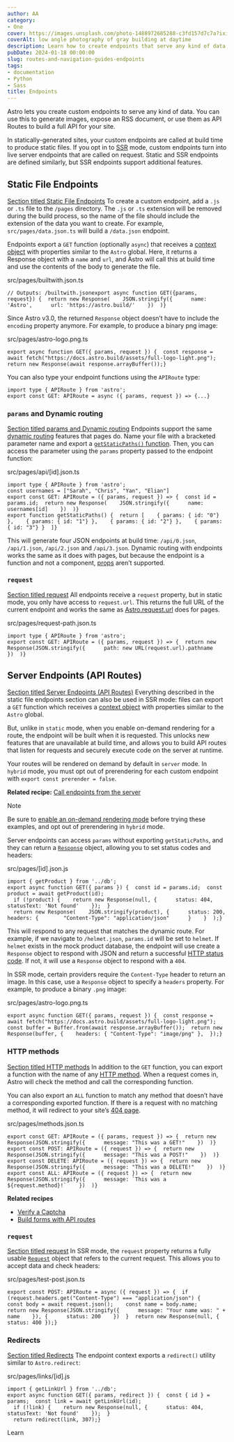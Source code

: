 ```yaml
---
author: AA
category:
- One
cover: https://images.unsplash.com/photo-1488972685288-c3fd157d7c7a?ixid=M3w2NzEyNTB8MHwxfHNlYXJjaHw3fHxidWlsZGluZyUyMGNvbW1pY3xlbnwwfDB8MXx8MTczMDU1Mjc1N3ww&ixlib=rb-4.0.3&w=1960&h=1102&auto=format&fit=crop&q=60
coverAlt: low angle photography of gray building at daytime
description: Learn how to create endpoints that serve any kind of data
pubDate: 2024-01-18 00:00:00
slug: routes-and-navigation-guides-endpoints
tags:
- documentation
- Python
- Sass
title: Endpoints 
---
```


Astro lets you create custom endpoints to serve any kind of data. You can use this to generate images, expose an RSS document, or use them as API Routes to build a full API for your site.


In statically\-generated sites, your custom endpoints are called at build time to produce static files. If you opt in to [SSR](/en/guides/server-side-rendering/) mode, custom endpoints turn into live server endpoints that are called on request. Static and SSR endpoints are defined similarly, but SSR endpoints support additional features.


Static File Endpoints
---------------------

[Section titled Static File Endpoints](#static-file-endpoints)
To create a custom endpoint, add a `.js` or `.ts` file to the `/pages` directory. The `.js` or `.ts` extension will be removed during the build process, so the name of the file should include the extension of the data you want to create. For example, `src/pages/data.json.ts` will build a `/data.json` endpoint.


Endpoints export a `GET` function (optionally `async`) that receives a [context object](/en/reference/api-reference/#endpoint-context) with properties similar to the `Astro` global. Here, it returns a Response object with a `name` and `url`, and Astro will call this at build time and use the contents of the body to generate the file.




src/pages/builtwith.json.ts


```
// Outputs: /builtwith.jsonexport async function GET({params, request}) {  return new Response(    JSON.stringify({      name: 'Astro',      url: 'https://astro.build/'    })  )}
```

Since Astro v3\.0, the returned `Response` object doesn’t have to include the `encoding` property anymore. For example, to produce a binary png image:




src/pages/astro\-logo.png.ts


```
export async function GET({ params, request }) {  const response = await fetch("https://docs.astro.build/assets/full-logo-light.png");  return new Response(await response.arrayBuffer());}
```

You can also type your endpoint functions using the `APIRoute` type:







```
import type { APIRoute } from 'astro';
export const GET: APIRoute = async ({ params, request }) => {...}
```

### `params` and Dynamic routing

[Section titled params and Dynamic routing](#params-and-dynamic-routing)
Endpoints support the same [dynamic routing](/en/guides/routing/#dynamic-routes) features that pages do. Name your file with a bracketed parameter name and export a [`getStaticPaths()` function](/en/reference/api-reference/#getstaticpaths). Then, you can access the parameter using the `params` property passed to the endpoint function:




src/pages/api/\[id].json.ts


```
import type { APIRoute } from 'astro';
const usernames = ["Sarah", "Chris", "Yan", "Elian"]
export const GET: APIRoute = ({ params, request }) => {  const id = params.id;  return new Response(    JSON.stringify({      name: usernames[id]    })  )}
export function getStaticPaths() {  return [    { params: { id: "0"} },    { params: { id: "1"} },    { params: { id: "2"} },    { params: { id: "3"} }  ]}
```

This will generate four JSON endpoints at build time: `/api/0.json`, `/api/1.json`, `/api/2.json` and `/api/3.json`. Dynamic routing with endpoints works the same as it does with pages, but because the endpoint is a function and not a component, [props](/en/reference/api-reference/#data-passing-with-props) aren’t supported.


### `request`

[Section titled request](#request)
All endpoints receive a `request` property, but in static mode, you only have access to `request.url`. This returns the full URL of the current endpoint and works the same as [Astro.request.url](/en/reference/api-reference/#astrorequest) does for pages.




src/pages/request\-path.json.ts


```
import type { APIRoute } from 'astro';
export const GET: APIRoute = ({ params, request }) => {  return new Response(JSON.stringify({      path: new URL(request.url).pathname    })  )}
```

Server Endpoints (API Routes)
-----------------------------

[Section titled Server Endpoints (API Routes)](#server-endpoints-api-routes)
Everything described in the static file endpoints section can also be used in SSR mode: files can export a `GET` function which receives a [context object](/en/reference/api-reference/#endpoint-context) with properties similar to the `Astro` global.


But, unlike in `static` mode, when you enable on\-demand rendering for a route, the endpoint will be built when it is requested. This unlocks new features that are unavailable at build time, and allows you to build API routes that listen for requests and securely execute code on the server at runtime.


Your routes will be rendered on demand by default in `server` mode. In `hybrid` mode, you must opt out of prerendering for each custom endpoint with `export const prerender = false`.





**Related recipe:**
[Call endpoints from the server](/en/recipes/call-endpoints/) 


Note

Be sure to [enable an on\-demand rendering mode](/en/guides/server-side-rendering/) before trying these examples, and opt out of prerendering in `hybrid` mode.


Server endpoints can access `params` without exporting `getStaticPaths`, and they can return a [`Response`](https://developer.mozilla.org/en-US/docs/Web/API/Response) object, allowing you to set status codes and headers:




src/pages/\[id].json.js


```
import { getProduct } from '../db';
export async function GET({ params }) {  const id = params.id;  const product = await getProduct(id);
  if (!product) {    return new Response(null, {      status: 404,      statusText: 'Not found'    });  }
  return new Response(    JSON.stringify(product), {      status: 200,      headers: {        "Content-Type": "application/json"      }    }  );}
```

This will respond to any request that matches the dynamic route. For example, if we navigate to `/helmet.json`, `params.id` will be set to `helmet`. If `helmet` exists in the mock product database, the endpoint will use create a `Response` object to respond with JSON and return a successful [HTTP status code](https://developer.mozilla.org/en-US/docs/Web/API/Response/status). If not, it will use a `Response` object to respond with a `404`.


In SSR mode, certain providers require the `Content-Type` header to return an image. In this case, use a `Response` object to specify a `headers` property. For example, to produce a binary `.png` image:




src/pages/astro\-logo.png.ts


```
export async function GET({ params, request }) {  const response = await fetch("https://docs.astro.build/assets/full-logo-light.png");  const buffer = Buffer.from(await response.arrayBuffer());  return new Response(buffer, {    headers: { "Content-Type": "image/png" },  });}
```

### HTTP methods

[Section titled HTTP methods](#http-methods)
In addition to the `GET` function, you can export a function with the name of any [HTTP method](https://developer.mozilla.org/en-US/docs/Web/HTTP/Methods). When a request comes in, Astro will check the method and call the corresponding function.


You can also export an `ALL` function to match any method that doesn’t have a corresponding exported function. If there is a request with no matching method, it will redirect to your site’s [404 page](/en/basics/astro-pages/#custom-404-error-page).




src/pages/methods.json.ts


```
export const GET: APIRoute = ({ params, request }) => {  return new Response(JSON.stringify({      message: "This was a GET!"    })  )}
export const POST: APIRoute = ({ request }) => {  return new Response(JSON.stringify({      message: "This was a POST!"    })  )}
export const DELETE: APIRoute = ({ request }) => {  return new Response(JSON.stringify({      message: "This was a DELETE!"    })  )}
export const ALL: APIRoute = ({ request }) => {  return new Response(JSON.stringify({      message: `This was a ${request.method}!`    })  )}
```




**Related recipes**

* [Verify a Captcha](/en/recipes/captcha/)
* [Build forms with API routes](/en/recipes/build-forms-api/)



### `request`

[Section titled request](#request-1)
In SSR mode, the `request` property returns a fully usable [`Request`](https://developer.mozilla.org/en-US/docs/Web/API/Request) object that refers to the current request. This allows you to accept data and check headers:




src/pages/test\-post.json.ts


```
export const POST: APIRoute = async ({ request }) => {  if (request.headers.get("Content-Type") === "application/json") {    const body = await request.json();    const name = body.name;    return new Response(JSON.stringify({      message: "Your name was: " + name    }), {      status: 200    })  }  return new Response(null, { status: 400 });}
```

### Redirects

[Section titled Redirects](#redirects)
The endpoint context exports a `redirect()` utility similar to `Astro.redirect`:




src/pages/links/\[id].js


```
import { getLinkUrl } from '../db';
export async function GET({ params, redirect }) {  const { id } = params;  const link = await getLinkUrl(id);
  if (!link) {    return new Response(null, {      status: 404,      statusText: 'Not found'    });  }
  return redirect(link, 307);}
```

Learn